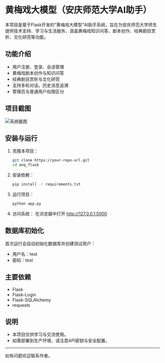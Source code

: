 # 黄梅戏大模型（安庆师范大学AI助手）

本项目是基于Flask开发的“黄梅戏大模型”AI助手系统，旨在为安庆师范大学师生提供技术支持、学习与生活服务，涵盖黄梅戏知识问答、剧本创作、经典剧目赏析、文化研究等功能。

## 功能介绍
- 用户注册、登录、会话管理
- 黄梅戏剧本创作与知识问答
- 经典剧目赏析与文化研究
- 支持多轮对话，历史消息追溯
- 管理员与普通用户权限区分

## 项目截图

![系统截图](屏幕截图%202025-07-23%20125930.png)

## 安装与运行

1. 克隆本项目：
   ```bash
   git clone https://your-repo-url.git
   cd anq_flask
   ```
2. 安装依赖：
   ```bash
   pip install -r requirements.txt
   ```
3. 运行项目：
   ```bash
   python app.py
   ```
4. 访问系统：
   在浏览器中打开 http://127.0.0.1:5000

## 数据库初始化
首次运行会自动初始化数据库并创建测试用户：
- 用户名：test
- 密码：test

## 主要依赖
- Flask
- Flask-Login
- Flask-SQLAlchemy
- requests

## 说明
- 本项目仅供学习与交流使用。
- 如需部署到生产环境，请注意API密钥与安全配置。

---

如有问题欢迎联系作者。 